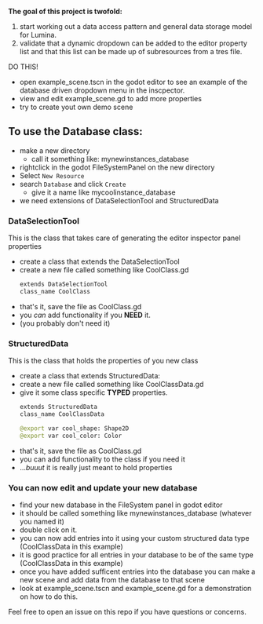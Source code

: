 __The goal of this project is twofold:__

1. start working out a data access pattern and general data storage model for Lumina.
2. validate that a dynamic dropdown can be added to the editor property list and that this list can be made up of subresources from a tres file.

DO THIS!
- open example_scene.tscn in the godot editor to see an example of the database driven dropdown menu in the inscpector.
- view and edit example_scene.gd to add more properties
- try to create yout own demo scene

## To use the Database class:
  - make a new directory
    - call it something like: mynewinstances_database
  - rightclick in the godot FileSystemPanel on the new directory
  - Select `New Resource`
  - search `Database` and click `Create`
    - give it a name like mycoolinstance_database
  - we need extensions of DataSelectionTool and StructuredData
### DataSelectionTool
  This is the class that takes care of generating the editor inspector panel properties
  - create a class that extends the DataSelectionTool
  - create a new file called something like CoolClass.gd
    ```python
    extends DataSelectionTool
    class_name CoolClass
    ```
  - that's it, save the file as CoolClass.gd
  - you _can_ add functionality if you __NEED__ it.
  - (you probably don't need it)
### StructuredData
  This is the class that holds the properties of you new class
  - create a class that extends StructuredData:
  - create a new file called something like CoolClassData.gd
  - give it some class specific __TYPED__ properties.
    ```python
    extends StructuredData
    class_name CoolClassData

    @export var cool_shape: Shape2D
    @export var cool_color: Color
    ```
  - that's it, save the file as CoolClass.gd
  - you can add functionality to the class if you need it
  - ..._buuut_ it is really just meant to hold properties
### You can now edit and update your new database
  - find your new database in the FileSystem panel in godot editor
  - it should be called something like mynewinstances_database (whatever you named it)
  - double click on it.
  - you can now add entries into it using your custom structured data type (CoolClassData in this example)
  - it is good practice for all entries in your database to be of the same type (CoolClassData in this example)
  - once you have added sufficent entries into the database you can make a new scene and add data from the database to that scene
  - look at example_scene.tscn and example_scene.gd for a demonstration on how to do this.

Feel free to open an issue on this repo if you have questions or concerns.
